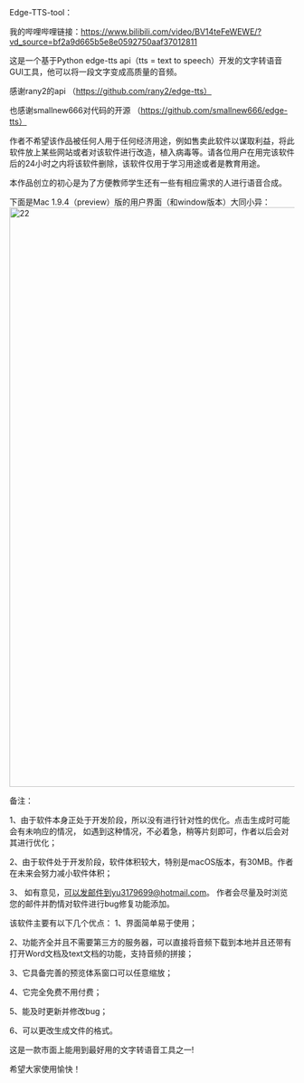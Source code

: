 Edge-TTS-tool：

我的哔哩哔哩链接：https://www.bilibili.com/video/BV14teFeWEWE/?vd_source=bf2a9d665b5e8e0592750aaf37012811

这是一个基于Python edge-tts api（tts = text to speech）开发的文字转语音GUI工具，他可以将一段文字变成高质量的音频。

感谢rany2的api （https://github.com/rany2/edge-tts）

也感谢smallnew666对代码的开源 （https://github.com/smallnew666/edge-tts）

作者不希望该作品被任何人用于任何经济用途，例如售卖此软件以谋取利益，将此软件放上某些网站或者对该软件进行改造，植入病毒等。请各位用户在用完该软件后的24小时之内将该软件删除，该软件仅用于学习用途或者是教育用途。

本作品创立的初心是为了方便教师学生还有一些有相应需求的人进行语音合成。

下面是Mac 1.9.4（preview）版的用户界面（和window版本）大同小异：
<img width="1024" alt="22" src="https://github.com/user-attachments/assets/2ce34b9f-1eec-4fed-b857-3c43b58d1fdc">

备注：

1、由于软件本身正处于开发阶段，所以没有进行针对性的优化。点击生成时可能会有未响应的情况， 如遇到这种情况，不必着急，稍等片刻即可，作者以后会对其进行优化；

2、由于软件处于开发阶段，软件体积较大，特别是macOS版本，有30MB。作者在未来会努力减小软件体积；

3、 如有意见，可以发邮件到yu3179699@hotmail.com。 作者会尽量及时浏览您的邮件并酌情对软件进行bug修复功能添加。
                                                                     
该软件主要有以下几个优点：
1、界面简单易于使用；

2、功能齐全并且不需要第三方的服务器，可以直接将音频下载到本地并且还带有打开Word文档及text文档的功能，支持音频的拼接；

3、它具备完善的预览体系窗口可以任意缩放；

4、它完全免费不用付费；

5、能及时更新并修改bug；

6、可以更改生成文件的格式。

这是一款市面上能用到最好用的文字转语音工具之一!

希望大家使用愉快！
